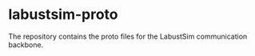 # labustsim-proto
The repository contains the proto files for the LabustSim communication backbone.
